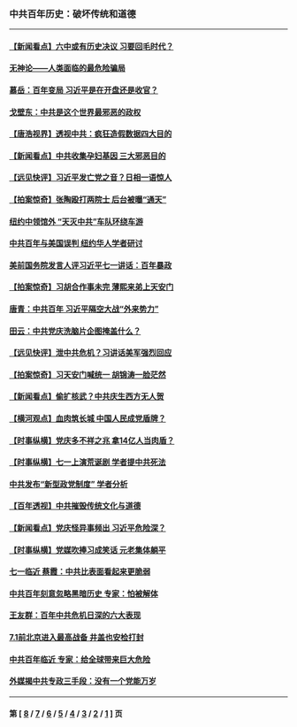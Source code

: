 ### 中共百年历史：破坏传统和道德
---
#### [【新闻看点】六中或有历史决议 习要回毛时代？](../../pages/nf1176114/n13222895.md?09230430) 
#### [无神论——人类面临的最危险骗局](../../pages/nf1176114/n13196137.md?09230430) 
#### [慕岳：百年变局 习近平是在开盘还是收官？](../../pages/nf1176114/n13206516.md?09230430) 
#### [戈壁东：中共是这个世界最邪恶的政权](../../pages/nf1176114/n13085641.md?09230430) 
#### [【唐浩视界】透视中共：疯狂造假数据四大目的](../../pages/nf1176114/n13080590.md?09230430) 
#### [【新闻看点】中共收集孕妇基因 三大邪恶目的](../../pages/nf1176114/n13077182.md?09230430) 
#### [【远见快评】习近平发亡党之音？日相一语惊人](../../pages/nf1176114/n13074809.md?09230430) 
#### [【拍案惊奇】张陶殴打两院士 后台被曝“通天”](../../pages/nf1176114/n13070496.md?09230430) 
#### [纽约中领馆外 “天灭中共”车队环绕车游](../../pages/nf1176114/n13070693.md?09230430) 
#### [中共百年与美国误判 纽约华人学者研讨](../../pages/nf1176114/n13067969.md?09230430) 
#### [美前国务院发言人评习近平七一讲话：百年暴政](../../pages/nf1176114/n13066986.md?09230430) 
#### [【拍案惊奇】习胡合作事未完 薄熙来弟上天安门](../../pages/nf1176114/n13065867.md?09230430) 
#### [唐青：中共百年 习近平隔空大战“外来势力”](../../pages/nf1176114/n13065976.md?09230430) 
#### [田云：中共党庆洗脑片企图掩盖什么？](../../pages/nf1176114/n13064395.md?09230430) 
#### [【远见快评】泄中共危机？习讲话美军强烈回应](../../pages/nf1176114/n13064269.md?09230430) 
#### [【拍案惊奇】习天安门喊统一 胡锦涛一脸茫然](../../pages/nf1176114/n13063233.md?09230430) 
#### [【新闻看点】偷扩核武？中共庆生西方无人贺](../../pages/nf1176114/n13061263.md?09230430) 
#### [【横河观点】血肉筑长城 中国人民成党盾牌？](../../pages/nf1176114/n13061779.md?09230430) 
#### [【时事纵横】党庆多不祥之兆 拿14亿人当肉盾？](../../pages/nf1176114/n13061709.md?09230430) 
#### [【时事纵横】七一上演荒诞剧 学者提中共死法](../../pages/nf1176114/n13058990.md?09230430) 
#### [中共发布“新型政党制度” 学者分析](../../pages/nf1176114/n13056354.md?09230430) 
#### [【百年透视】中共摧毁传统文化与道德](../../pages/nf1176114/n13057253.md?09230430) 
#### [【新闻看点】党庆怪异事频出 习近平危险深？](../../pages/nf1176114/n13056781.md?09230430) 
#### [【时事纵横】党媒吹捧习成笑话 元老集体躺平](../../pages/nf1176114/n13056792.md?09230430) 
#### [七一临近 蔡霞：中共比表面看起来更脆弱](../../pages/nf1176114/n13056418.md?09230430) 
#### [中共百年刻意忽略黑暗历史 专家：怕被解体](../../pages/nf1176114/n13056056.md?09230430) 
#### [王友群：百年中共危机日深的六大表现](../../pages/nf1176114/n13054263.md?09230430) 
#### [7.1前北京进入最高战备 井盖也安检打封](../../pages/nf1176114/n13053641.md?09230430) 
#### [中共百年临近 专家：给全球带来巨大危险](../../pages/nf1176114/n13053663.md?09230430) 
#### [外媒揭中共专政三手段：没有一个党能万岁](../../pages/nf1176114/n13049352.md?09230430) 

---
#### 第 [ [8](./8.md?09230430) / [7](./7.md?09230430) / [6](./6.md?09230430) / [5](./5.md?09230430) / [4](./4.md?09230430) / [3](./3.md?09230430) / [2](./2.md?09230430) / [1](./1.md?09230430) ] 页
